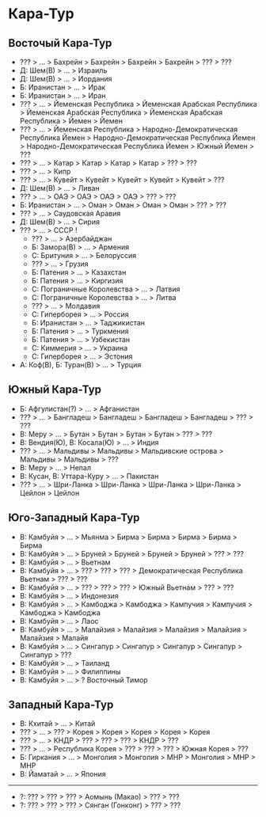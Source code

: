# Кара-Тур

## Восточый Кара-Тур

*   ???                 >   ... >   Бахрейн     >   Бахрейн         >   Бахрейн         >   Бахрейн         >   ???             >   ???
*   Д: Шем(В)           >   ... >   Израиль
*   Д: Шем(В)           >   ... >   Иордания
*   Б: Иранистан        >   ... >   Ирак
*   Б: Иранистан        >   ... >   Иран
*   ???                 >   ... >   Йеменская Республика   >   Йеменская Арабская Республика            >   Йеменская Арабская Республика            >   Йеменская Арабская Республика              >   Йемен       >   Йемен
*   ???                 >   ... >   Йеменская Республика   >   Народно-Демократическая Республика Йемен >   Народно-Демократическая Республика Йемен >   Народно-Демократическая Республика Йемен   >   Южный Йемен >   ???
*   ???                 >   ... >   Катар       >   Катар           >   Катар           >   Катар           >   ???             >   ???
*   ???                 >   ... >   Кипр
*   ???                 >   ... >   Кувейт      >   Кувейт          >   Кувейт          >   Кувейт          >   Кувейт          >   ???
*   Д:  Шем(В)          >   ... >   Ливан
*   ???                 >   ... >   ОАЭ         >   ОАЭ             >   ОАЭ             >   ОАЭ             >   ???             >   ???
*   Б: Иранистан        >   ... >   Оман        >   Оман            >   Оман            >   Оман            >   ???             >   ???
*   ???                 >   ... >   Саудовская Аравия
*   Д:  Шем(В)          >   ... >   Сирия
*   ???                 >   ... >   СССР        !
    *   ???                         >   ... >   Азербайджан
    *   Б: Замора(В)                >   ... >   Армения
    *   С: Бритуния                 >   ... >   Белоруссия
    *   ???                         >   ... >   Грузия
    *   Б: Патения                  >   ... >   Казахстан
    *   Б: Патения                  >   ... >   Киргизия
    *   С: Пограничные Королевства  >   ... >   Латвия
    *   С: Пограничные Королевства  >   ... >   Литва
    *   ???                         >   ... >   Молдавия
    *   С: Гиперборея               >   ... >   Россия
    *   Б: Иранистан                >   ... >   Таджикистан
    *   Б: Патения                  >   ... >   Туркмения
    *   Б: Патения                  >   ... >   Узбекистан
    *   С: Киммерия                 >   ... >   Украина
    *   С: Гиперборея               >   ... >   Эстония
*   А:  Коф(В), Б:  Туран(В)    >   ... >   Турция

## Южный Кара-Тур

*   Б:  Афгулистан(?)   >   ... >   Афганистан
*   ???                 >   ... >   Бангладеш   >   Бангладеш       >   Бангладеш       >   Бангладеш       >   ???             >   ???
*   В: Меру             >   ... >   Бутан       >   Бутан           >   Бутан           >   Бутан           >   ???             >   ???
*   В: Вендия(Ю), В: Косала(Ю)  >   ... >   Индия
*   ???                 >   ... >   Мальдивы    >   Мальдивы        >   Мальдивские острова >   Мальдивы    >   Мальдивы        >   ???
*   В: Меру             >   ... >   Непал
*   В: Кусан, В: Уттара-Куру    >   ... >   Пакистан
*   ???                 >   ... >   Шри-Ланка   >   Шри-Ланка       >   Шри-Ланка       >   Шри-Ланка       >   Цейлон          >   Цейлон

## Юго-Западный Кара-Тур

*   В: Камбуйя  >   ... >   Мьянма      >   Бирма           >   Бирма           >   Бирма           >   Бирма           >   Бирма
*   В: Камбуйя  >   ... >   Бруней      >   Бруней          >   Бруней          >   Бруней          >   ???             >   ???
*   В: Камбуйя  >   ... >   Вьетнам
*   В: Камбуйя  >   ... >   ???         >   ???             >   ???             >   Демократическая Республика Вьетнам  >   ??? >   ???
*   В: Камбуйя  >   ... >   ???         >   ???             >   ???             >   Южный Вьетнам   >   ???             >   ???
*   В: Камбуйя  >   ... >   Индонезия
*   В: Камбуйя  >   ... >   Камбоджа    >   Камбоджа        >   Кампучия        >   Кампучия        >   Камбоджа        >   Камбоджа
*   В: Камбуйя  >   ... >   Лаос
*   В: Камбуйя  >   ... >   Малайзия    >   Малайзия        >   Малайзия        >   Малайзия        >   Малайзия        >   Малайя
*   В: Камбуйя  >   ... >   Сингапур    >   Сингапур        >   Сингапур        >   Сингапур        >   Сингапур        >   ???
*   В: Камбуйя  >   ... >   Таиланд
*   В: Камбуйя  >   ... >   Филиппины
*   В: Камбуйя  >   ... >   ?   Восточный Тимор

## Западный Кара-Тур

*   В: Кхитай   >   ... >   Китай
*   ???         >   ... >   ???         >   Корея           >   Корея           >   Корея           >   Корея           >   Корея
*   ???         >   ... >   КНДР        >   ???             >   ???             >   ???             >   КНДР            >   ???
*   ???         >   ... >   Республика Корея    >   ???     >   ???             >   ???             >   Южная Корея     >   ???
*   Б: Гиркания >   ... >   Монголия    >   Монголия        >   МНР             >   Монголия        >   МНР             >   МНР
*   В: Йаматай  >   ... >   Япония

----

*   ?:  ???         >   ???             >   ???             >   Аомынь (Макао)  >   ???             >   ???
*   ?:  ???         >   ???             >   ???             >   Сянган (Гонконг)    >   ???         >   ???

